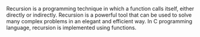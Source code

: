 Recursion is a programming technique in which a function calls itself, either directly or indirectly. Recursion is a powerful tool that can be used to solve many complex problems in an elegant and efficient way. In C programming language, recursion is implemented using functions.
